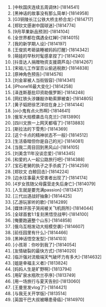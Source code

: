 
1. [中秋国庆连续五周调休]-[1814541]
1. [黑神话的故事没有那么简单]-[1814958]
1. [G3铜陵长江公铁大桥主桥合龙]-[1814717]
1. [郑钦文感谢中国球迷]-[1814774]
1. [9月苹果新品预测]-[1814104]
1. [全世界都在偶遇全红婵]-[1814015]
1. [我的新学期人设]-[1814197]
1. [王俊凯考砸装睡被妈妈打醒]-[1814342]
1. [萌娃的早秋时髦感拿捏了]-[1814240]
1. [抖音达人捐赠物资支援葫芦岛]-[1814267]
1. [宋祖儿工作室否认偷逃税款]-[1814838]
1. [原神角色预告]-[1814576]
1. [刘金翠被人当街毁容]-[1814341]
1. [iPhone16最大变化]-[1814258]
1. [泽连斯基批印资助俄罗斯]-[1814248]
1. [网红铁头涉嫌敲诈勒索罪被查]-[1814805]
1. [黄子韬把徐艺洋纹在身上]-[1814144]
1. [oi小鬼有点火热啊]-[1814641]
1. [俄军大规模袭击乌克兰]-[1813890]
1. [四川文旅一上网天都塌了]-[1813883]
1. [斯拉法的下雪秀]-[1814369]
1. [这个卡点的精神状态不一般]-[1814512]
1. [生活昏暗但你是自己的光]-[1814081]
1. [当我二周目回到黑风山]-[1814105]
1. [刘美含11年没谈恋爱]-[1814345]
1. [和爱的人一起公路旅行吧]-[1814388]
1. [宝石老舅的执子之手杀疯了]-[1814259]
1. [郑钦文 白鲸回击]-[1814224]
1. [边水往事最大受害者出现了]-[1814174]
1. [4岁女孩随父母露营走失后身亡]-[1814079]
1. [人生就是要充满passion]-[1813437]
1. [三代出道战好抽象]-[1814425]
1. [乙游玩家听的歌]-[1814289]
1. [媒体评孩子哭闹被关飞机厕所]-[1814044]
1. [全球首套1:1复刻黑悟空战甲]-[1814100]
1. [俺要跑遍整个山东]-[1814858]
1. [俄乌互相发动大规模空袭]-[1814607]
1. [前任园里有什么]-[1814466]
1. [黑神话悟空发型]-[1814103]
1. [小孩哥：你吵到我了]-[1814054]
1. [友情破裂的最快方式]-[1814020]
1. [临沂强对流极端天气破坏力有多大]-[1814632]
1. [姐是幸福主义者]-[1813824]
1. [妈妈人生是旷野啊]-[1813794]
1. [用矿泉水瓶吹兰亭序]-[1813749]
1. [用一场旅行与夏天告别]-[1813060]
1. [王曼昱发vlog了]-[1814421]
1. [与我无关开学版]-[1813514]
1. [英国干巴大叔被曝患骨癌]-[1814970]